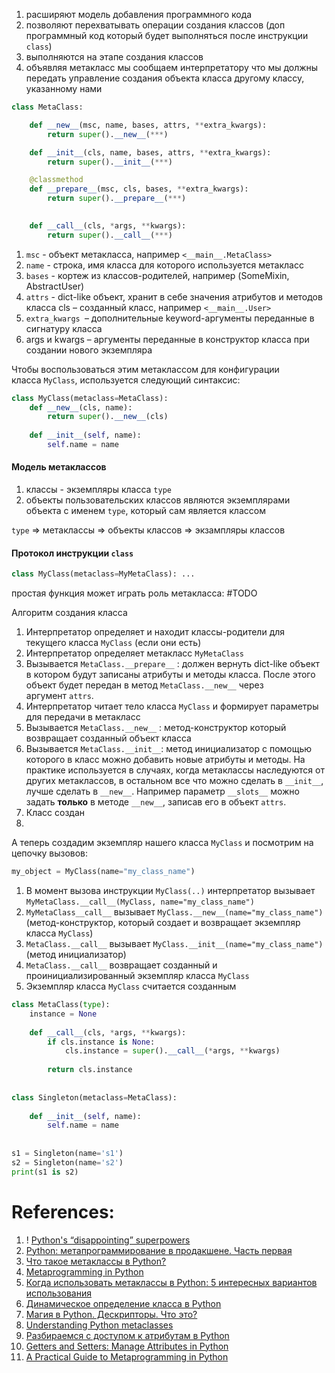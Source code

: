 1. расширяют модель добавления программного кода
2. позволяют перехватывать операции создания классов (доп программный код который будет выполняться после инструкции `class`)
3. выполняются на этапе создания классов
4. объявляя метакласс мы сообщаем интерпретатору что мы должны передать управление создания объекта класса другому классу, указанному нами 

```Python
class MetaClass:

	def __new__(msc, name, bases, attrs, **extra_kwargs):
		return super().__new__(***)

	def __init__(cls, name, bases, attrs, **extra_kwargs):
		return super().__init__(***)

	@classmethod
	def __prepare__(msc, cls, bases, **extra_kwargs):
		return super().__prepare__(***)

	
	def __call__(cls, *args, **kwargs):
		return super().__call__(***)
```

1. `msc` - объект метакласса, например `<__main__.MetaClass>`
2. `name` - строка, имя класса для которого используется метакласс
3. `bases` - кортеж из классов-родителей, например (SomeMixin, AbstractUser)
4. `attrs` -  dict-like объект, хранит в себе значения атрибутов и методов класса cls – созданный класс, например `<__main__.User>`
5. `extra_kwargs `– дополнительные keyword-аргументы переданные в сигнатуру класса 
6. args и kwargs – аргументы переданные в конструктор класса при создании нового экземпляра

Чтобы воспользоваться этим метаклассом для конфигурации класса `MyClass`, используется следующий синтаксис:

```Python
class MyClass(metaclass=MetaClass): 
	def __new__(cls, name): 
		return super().__new__(cls) 
	
	def __init__(self, name): 
		self.name = name
```

#### Модель метаклассов

1. классы - экземпляры класса `type`
2. объекты пользовательских классов являются экземплярами объекта с именем `type`, который сам является классом 

`type` => метаклассы => объекты классов => экзампляры классов

#### Протокол инструкции `class`

```Python
class MyClass(metaclass=MyMetaClass): ...
```

простая функция может играть роль метакласса: #TODO

Алгоритм создания класса
1. Интерпретатор определяет и находит классы-родители для текущего класса `MyClass` (если они есть)
2. Интерпретатор определяет метакласс `MyMetaClass`
3. Вызывается `MetaClass.__prepare__` : должен вернуть dict-like объект в котором будут записаны атрибуты и методы класса. После этого объект будет передан в метод `MetaClass.__new__` через аргумент `attrs`.
4. Интерпретатор читает тело класса `MyClass` и формирует параметры для передачи в метакласс 
5. Вызывается `MetaClass.__new__` : метод-конструктор который возвращает созданный объект класса
6. Вызывается `MetaClass.__init__`: метод инициализатор с помощью которого в класс можно добавить новые атрибуты и методы. На практике используется в случаях, когда метаклассы наследуются от других метаклассов, в остальном все что можно сделать в `__init__`, лучше сделать в `__new__`. Например параметр `__slots__` можно задать **только** в методе `__new__`, записав его в объект `attrs`.
7. Класс создан
8. 
А теперь создадим экземпляр нашего класса `MyClass` и посмотрим на цепочку вызовов:

```Python
my_object = MyClass(name="my_class_name")
```

1. В момент вызова инструкции `MyClass(..)` интерпретатор вызывает `MyMetaClass.__call__(MyClass, name="my_class_name")` 
2. `MyMetaClass__call__` вызывает `MyClass.__new__(name="my_class_name")`  (метод-конструктор, который создает и возвращает экземпляр класса `MyClass`)
3. `MetaClass.__call__` вызывает `MyClass.__init__(name="my_class_name")` (метод инициализатор)
4. `MetaClass.__call__` возвращает созданный и проинициализированный экземпляр класса `MyClass`
5. Экземпляр класса `MyClass` считается созданным

```Python
class MetaClass(type):  
    instance = None  
  
    def __call__(cls, *args, **kwargs):  
        if cls.instance is None:  
            cls.instance = super().__call__(*args, **kwargs)  
  
        return cls.instance  
  
  
class Singleton(metaclass=MetaClass):  
  
    def __init__(self, name):  
        self.name = name  
  
  
s1 = Singleton(name='s1')  
s2 = Singleton(name='s2')  
print(s1 is s2)
```

# References:

1. ! [Python's “disappointing” superpowers](https://lukeplant.me.uk/blog/posts/pythons-disappointing-superpowers/)
2. [Python: метапрограммирование в продакшене. Часть первая](https://habr.com/ru/company/binarydistrict/blog/422409/)
3. [Что такое метаклассы в Python?](https://webdevblog.ru/chto-takoe-metaklassy-v-python/)
4. [Metaprogramming in Python](https://developer.ibm.com/tutorials/ba-metaprogramming-python/)
5. [Когда использовать метаклассы в Python: 5 интересных вариантов использования](https://webdevblog.ru/kogda-ispolzovat-metaklassy-v-python-5-interesnyh-variantov-ispolzovaniya/)
6. [Динамическое определение класса в Python](https://habr.com/ru/post/512102/)
7. [Магия в Python. Дескрипторы. Что это?](https://pythonz.net/videos/49/)
8. [Understanding Python metaclasses](https://blog.ionelmc.ro/2015/02/09/understanding-python-metaclasses/)
9. [Разбираемся с доступом к атрибутам в Python](https://habr.com/ru/companies/otus/articles/528304/)
10. [Getters and Setters: Manage Attributes in Python](https://realpython.com/python-getter-setter/)
11. [A Practical Guide to Metaprogramming in Python](https://dev.to/karishmashukla/a-practical-guide-to-metaprogramming-in-python-691)